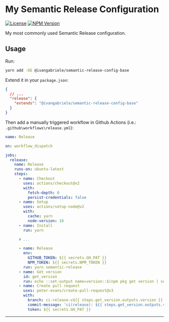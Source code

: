 # My Semantic Release Configuration

[![License][img-license]][lnk-license] [![NPM Version][img-npm]][lnk-npm]

My most commonly used Semantic Release configuration.

## Usage

Run:

```sh
yarn add -DE @ivangabriele/semantic-release-config-base
```

Extend it in your `package.json`:

```json
{
  // ...
  "release": {
    "extends": "@ivangabriele/semantic-release-config-base"
  }
}
```

Then add a manually triggered workflow in Github Actions (i.e.: `.github\workflows\release.yml`):

```yaml
name: Release

on: workflow_dispatch

jobs:
  release:
    name: Release
    runs-on: ubuntu-latest
    steps:
      - name: Checkout
        uses: actions/checkout@v2
        with:
          fetch-depth: 0
          persist-credentials: false
      - name: Setup
        uses: actions/setup-node@v2
        with:
          cache: yarn
          node-version: 16
      - name: Install
        run: yarn

      # ...

      - name: Release
        env:
          GITHUB_TOKEN: ${{ secrets.GH_PAT }}
          NPM_TOKEN: ${{ secrets.NPM_TOKEN }}
        run: yarn semantic-release
      - name: Get version
        id: get_version
        run: echo ::set-output name=version::$(npm pkg get version | sed 's/"//g')
      - name: Create pull request
        uses: peter-evans/create-pull-request@v3
        with:
          branch: ci-release-v${{ steps.get_version.outputs.version }}
          commit-message: 'ci(release): ${{ steps.get_version.outputs.version }} [skip ci]'
          token: ${{ secrets.GH_PAT }}
```

---

[img-license]: https://img.shields.io/github/license/ivangabriele/semantic-release-config?style=flat-square
[img-npm]: https://img.shields.io/npm/v/@ivangabriele/semantic-release-config-base?style=flat-square
[lnk-license]: https://github.com/ivangabriele/semantic-release-config/blob/main/LICENSE
[lnk-npm]: https://www.npmjs.com/package/@ivangabriele/semantic-release-config
